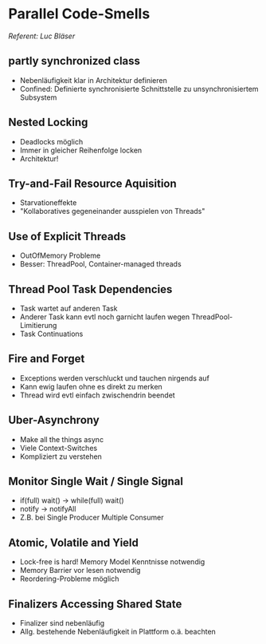 # Parallel Code-Smells
*Referent: Luc Bläser*

## partly synchronized class

- Nebenläufigkeit klar in Architektur definieren
- Confined: Definierte synchronisierte Schnittstelle zu unsynchronisiertem
  Subsystem

## Nested Locking

- Deadlocks möglich
- Immer in gleicher Reihenfolge locken
- Architektur!

## Try-and-Fail Resource Aquisition

- Starvationeffekte
- "Kollaboratives gegeneinander ausspielen von Threads"

## Use of Explicit Threads

- OutOfMemory Probleme
- Besser: ThreadPool, Container-managed threads

## Thread Pool Task Dependencies

- Task wartet auf anderen Task
- Anderer Task kann evtl noch garnicht laufen wegen ThreadPool-Limitierung
- Task Continuations

## Fire and Forget

- Exceptions werden verschluckt und tauchen nirgends auf
- Kann ewig laufen ohne es direkt zu merken
- Thread wird evtl einfach zwischendrin beendet

## Uber-Asynchrony

- Make all the things async
- Viele Context-Switches
- Kompliziert zu verstehen

## Monitor Single Wait / Single Signal

- if(full) wait() -> while(full) wait()
- notify -> notifyAll
- Z.B. bei Single Producer Multiple Consumer

## Atomic, Volatile and Yield

- Lock-free is hard! Memory Model Kenntnisse notwendig
- Memory Barrier vor lesen notwendig
- Reordering-Probleme möglich

## Finalizers Accessing Shared State

- Finalizer sind nebenläufig
- Allg. bestehende Nebenläufigkeit in Plattform o.ä. beachten





